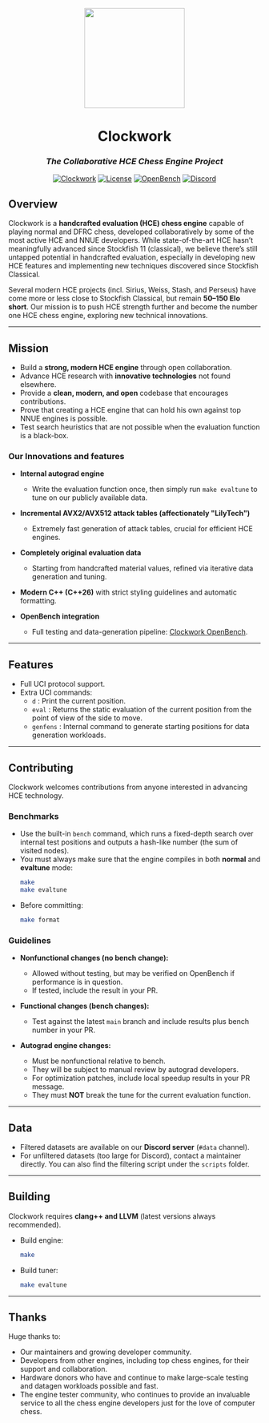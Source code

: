 <p align="center"><img src="assets/logo.png" width="200"></p>

<div align="center">
<h1>Clockwork</h1>
<h3><i>The Collaborative HCE Chess Engine Project</i></h3>

<p></p>

[![Clockwork](https://github.com/official-clockwork/Clockwork/actions/workflows/clockwork.yml/badge.svg)](https://github.com/official-clockwork/Clockwork/actions/workflows/clockwork.yml)
[![License](https://img.shields.io/badge/license-AGPL_3.0-blue)](LICENSE)
[![OpenBench](https://img.shields.io/badge/OpenBench-view-orange)](http://clockworkopenbench.pythonanywhere.com)
[![Discord](https://img.shields.io/badge/chat-Discord-7289DA)](https://discord.gg/7ffYSCae2f)
</div>

## Overview  
Clockwork is a **handcrafted evaluation (HCE) chess engine** capable of playing normal and DFRC chess, developed collaboratively by some of the most active HCE and NNUE developers. While state-of-the-art HCE hasn’t meaningfully advanced since Stockfish 11 (classical), we believe there’s still untapped potential in handcrafted evaluation, especially in developing new HCE features and implementing new techniques discovered since Stockfish Classical.

Several modern HCE projects (incl. Sirius, Weiss, Stash, and Perseus) have come more or less close to Stockfish Classical, but remain **50–150 Elo short**. Our mission is to push HCE strength further and become the number one HCE chess engine, exploring new technical innovations.

---

## Mission  
- Build a **strong, modern HCE engine** through open collaboration.  
- Advance HCE research with **innovative technologies** not found elsewhere.  
- Provide a **clean, modern, and open** codebase that encourages contributions.  
- Prove that creating a HCE engine that can hold his own against top NNUE engines is possible.
- Test search heuristics that are not possible when the evaluation function is a black-box.

### Our Innovations and features  
- **Internal autograd engine**  
  - Write the evaluation function once, then simply run `make evaltune` to tune on our publicly available data.  

- **Incremental AVX2/AVX512 attack tables (affectionately "LilyTech")**  
  - Extremely fast generation of attack tables, crucial for efficient HCE engines.  

- **Completely original evaluation data**  
  - Starting from handcrafted material values, refined via iterative data generation and tuning.  

- **Modern C++ (C++26)** with strict styling guidelines and automatic formatting.  

- **OpenBench integration**  
  - Full testing and data-generation pipeline: [Clockwork OpenBench](http://clockworkopenbench.pythonanywhere.com).  

---

## Features  
- Full UCI protocol support.  
- Extra UCI commands:  
  - `d` : Print the current position.  
  - `eval` : Returns the static evaluation of the current position from the point of view of the side to move.
  - `genfens` : Internal command to generate starting positions for data generation workloads.    

---

## Contributing  
Clockwork welcomes contributions from anyone interested in advancing HCE technology.  

### Benchmarks  
- Use the built-in `bench` command, which runs a fixed-depth search over internal test positions and outputs a hash-like number (the sum of visited nodes).
- You must always make sure that the engine compiles in both **normal** and **evaltune** mode:  
  ```bash
  make
  make evaltune
  ```  
- Before committing:  
  ```bash
  make format
  ```

### Guidelines  
- **Nonfunctional changes (no bench change):**  
  - Allowed without testing, but may be verified on OpenBench if performance is in question.  
  - If tested, include the result in your PR.  

- **Functional changes (bench changes):**  
  - Test against the latest `main` branch and include results plus bench number in your PR.  

- **Autograd engine changes:**  
  - Must be nonfunctional relative to bench.  
  - They will be subject to manual review by autograd developers.  
  - For optimization patches, include local speedup results in your PR message.
  - They must **NOT** break the tune for the current evaluation function.

---

## Data  
- Filtered datasets are available on our **Discord server** (`#data` channel).  
- For unfiltered datasets (too large for Discord), contact a maintainer directly. You can also find the filtering script under the `scripts` folder.

---

## Building  
Clockwork requires **clang++ and LLVM** (latest versions always recommended).  

- Build engine:  
  ```bash
  make
  ```  

- Build tuner:  
  ```bash
  make evaltune
  ```  

---

## Thanks 
Huge thanks to:  
- Our maintainers and growing developer community.  
- Developers from other engines, including top chess engines, for their support and collaboration.  
- Hardware donors who have and continue to make large-scale testing and datagen workloads possible and fast. 
- The engine tester community, who continues to provide an invaluable service to all the chess engine developers just for the love of computer chess.